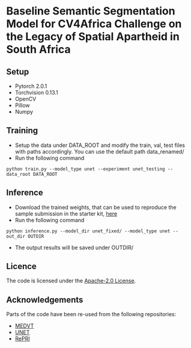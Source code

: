 # Baseline Semantic Segmentation Model for CV4Africa Challenge on the Legacy of Spatial Apartheid in South Africa
## Setup
* Pytorch 2.0.1 
* Torchvision 0.13.1 
* OpenCV 
* Pillow 
* Numpy

## Training
* Setup the data under DATA_ROOT and modify the train, val, test files with paths accordingly. You can use the default path data_renamed/
* Run the following command
```
python train.py --model_type unet --experiment unet_testing --data_root DATA_ROOT
```

## Inference
* Download the trained weights, that can be used to reproduce the sample submission in the starter kit, [here](https://www.dropbox.com/scl/fi/m8a4jnkhao6hy0fl9ee8n/unet_fixed.zip?rlkey=je4j3jshgcthrr8ohgif3jpsw&dl=0)
* Run the following command
```
python inference.py --model_dir unet_fixed/ --model_type unet --out_dir OUTDIR
```
* The output results will be saved under OUTDIR/

## Licence
The code is licensed under the [Apache-2.0 License](https://github.com/fundamentalvision/Deformable-DETR/blob/main/LICENSE).

## Acknowledgements
Parts of the code have been re-used from the following repositories:
* [MEDVT](https://github.com/rkyuca/medvt) 
* [UNET](https://github.com/milesial/Pytorch-UNet) 
* [RePRI](https://github.com/mboudiaf/RePRI-for-Few-Shot-Segmentation) 
